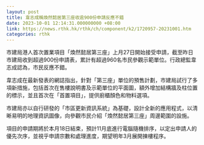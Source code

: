 ```yaml
---
layout: post
title: 韋志成稱煥然懿居第三座收逾900份申請反應不錯
date: 2023-10-01 12:14:31.000000000 +08:00
link: https://news.rthk.hk/rthk/ch/component/k2/1720957-20231001.htm
categories: rthk
---
```


市建局港人首次置業項目「煥然懿居第三座」上月27日開始接受申請，截至昨日市建局收到超過900份申請表，累計有超過960名市民參觀示範單位。行政總監韋志成認為，市民反應不錯。

韋志成在最新發表的網誌指出，針對「第三座」單位的預售計劃，市建局試行了多項新措施，包括首次在售樓說明書及示範單位的平面圖，額外增加結構牆及柱位置的標示，並且首次在「首置項目」，提供廚櫃顏色和物料選項。

市建局亦以自行研發的「市區更新資訊系統」為基礎，設計全新的應用程式，以清晰易明的地理資訊圖像，向參觀市民介紹「煥然懿居第三座」周邊範圍的設施。

項目的申請期將於本月18日結束，預計11月底進行電腦隨機排序，以定出申請人的優先次序，並視乎申請宗數和處理進度，期望明年3月展開揀樓程序。
